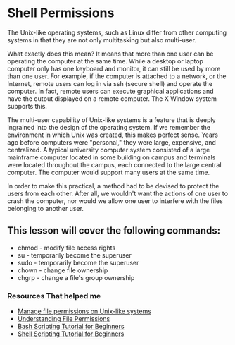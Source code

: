 # Shell Permissions


The Unix-like operating systems, such as Linux differ from other computing systems in that they are not only multitasking but also multi-user.

What exactly does this mean? It means that more than one user can be operating the computer at the same time. While a desktop or laptop computer only has one keyboard and monitor, it can still be used by more than one user. For example, if the computer is attached to a network, or the Internet, remote users can log in via ssh (secure shell) and operate the computer. In fact, remote users can execute graphical applications and have the output displayed on a remote computer. The X Window system supports this.

The multi-user capability of Unix-like systems is a feature that is deeply ingrained into the design of the operating system. If we remember the environment in which Unix was created, this makes perfect sense. Years ago before computers were "personal," they were large, expensive, and centralized. A typical university computer system consisted of a large mainframe computer located in some building on campus and terminals were located throughout the campus, each connected to the large central computer. The computer would support many users at the same time.

In order to make this practical, a method had to be devised to protect the users from each other. After all, we wouldn't want the actions of one user to crash the computer, nor would we allow one user to interfere with the files belonging to another user.
 
##  This lesson will cover the following commands:

* chmod - modify file access rights
* su - temporarily become the superuser
* sudo - temporarily become the superuser
* chown - change file ownership
* chgrp - change a file's group ownership

### Resources That helped me

* [Manage file permissions on Unix-like systems](https://kb.iu.edu/d/abdb)
* [Understanding File Permissions](https://www.multacom.com/faq/password_protection/file_permissions.htm)
* [Bash Scripting Tutorial for Beginners](https://www.youtube.com/watch?v=tK9Oc6AEnR4&t=1828s)
* [Shell Scripting Tutorial for Beginners](https://www.youtube.com/playlist?list=PLS1QulWo1RIYmaxcEqw5JhK3b-6rgdWO_)
